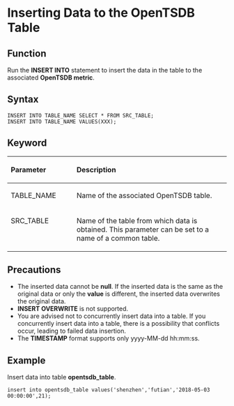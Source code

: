 # Inserting Data to the OpenTSDB Table<a name="EN-US_TOPIC_0221415070"></a>

## Function<a name="section2167437125214"></a>

Run the  **INSERT INTO**  statement to insert the data in the table to the associated  **OpenTSDB metric**.

## Syntax<a name="section41681537155216"></a>

```
INSERT INTO TABLE_NAME SELECT * FROM SRC_TABLE;
INSERT INTO TABLE_NAME VALUES(XXX);
```

## Keyword<a name="section5170183716527"></a>

<a name="table1817193710524"></a>
<table><thead align="left"><tr id="row42382375527"><th class="cellrowborder" valign="top" width="30%" id="mcps1.1.3.1.1"><p id="p1423823745220"><a name="p1423823745220"></a><a name="p1423823745220"></a><strong id="b14104163514303"><a name="b14104163514303"></a><a name="b14104163514303"></a>Parameter</strong></p>
</th>
<th class="cellrowborder" valign="top" width="70%" id="mcps1.1.3.1.2"><p id="p18239537115218"><a name="p18239537115218"></a><a name="p18239537115218"></a><strong id="b63453653012"><a name="b63453653012"></a><a name="b63453653012"></a>Description</strong></p>
</th>
</tr>
</thead>
<tbody><tr id="row323913745210"><td class="cellrowborder" valign="top" width="30%" headers="mcps1.1.3.1.1 "><p id="p15239133735214"><a name="p15239133735214"></a><a name="p15239133735214"></a>TABLE_NAME</p>
</td>
<td class="cellrowborder" valign="top" width="70%" headers="mcps1.1.3.1.2 "><p id="p1523993745219"><a name="p1523993745219"></a><a name="p1523993745219"></a>Name of the associated OpenTSDB table.</p>
</td>
</tr>
<tr id="row2239837105215"><td class="cellrowborder" valign="top" width="30%" headers="mcps1.1.3.1.1 "><p id="p11239153785212"><a name="p11239153785212"></a><a name="p11239153785212"></a>SRC_TABLE</p>
</td>
<td class="cellrowborder" valign="top" width="70%" headers="mcps1.1.3.1.2 "><p id="p7239103765217"><a name="p7239103765217"></a><a name="p7239103765217"></a>Name of the table from which data is obtained. This parameter can be set to a name of a common table.</p>
</td>
</tr>
</tbody>
</table>

## Precautions<a name="section13175153785212"></a>

-   The inserted data cannot be  **null**. If the inserted data is the same as the original data or only the  **value**  is different, the inserted data overwrites the original data.
-   **INSERT OVERWRITE**  is not supported.
-   You are advised not to concurrently insert data into a table. If you concurrently insert data into a table, there is a possibility that conflicts occur, leading to failed data insertion.
-   The  **TIMESTAMP**  format supports only yyyy-MM-dd hh:mm:ss.

## Example<a name="section7179937145212"></a>

Insert data into table  **opentsdb\_table**.

```
insert into opentsdb_table values('shenzhen','futian','2018-05-03 00:00:00',21);
```

